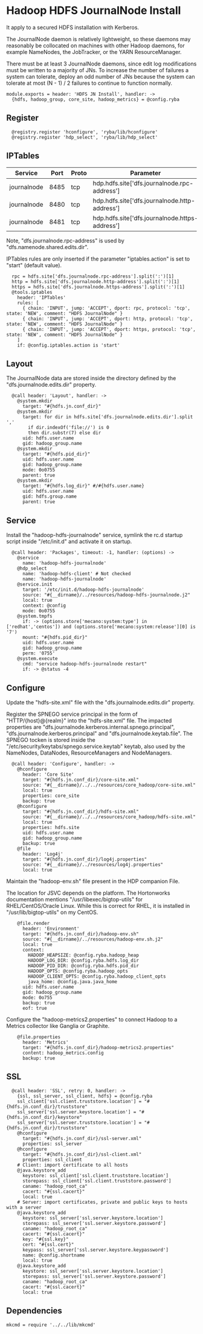 # Hadoop HDFS JournalNode Install

It apply to a secured HDFS installation with Kerberos.

The JournalNode daemon is relatively lightweight, so these daemons may reasonably
be collocated on machines with other Hadoop daemons, for example NameNodes, the
JobTracker, or the YARN ResourceManager.

There must be at least 3 JournalNode daemons, since edit log modifications must
be written to a majority of JNs. To increase the number of failures a system
can tolerate, deploy an odd number of JNs because the system can tolerate at
most (N - 1) / 2 failures to continue to function normally.

    module.exports = header: 'HDFS JN Install', handler: ->
      {hdfs, hadoop_group, core_site, hadoop_metrics} = @config.ryba

## Register

      @registry.register 'hconfigure', 'ryba/lib/hconfigure'
      @registry.register 'hdp_select', 'ryba/lib/hdp_select'

## IPTables

| Service     | Port | Proto  | Parameter                                      |
|-------------|------|--------|------------------------------------------------|
| journalnode | 8485 | tcp    | hdp.hdfs.site['dfs.journalnode.rpc-address']   |
| journalnode | 8480 | tcp    | hdp.hdfs.site['dfs.journalnode.http-address']  |
| journalnode | 8481 | tcp    | hdp.hdfs.site['dfs.journalnode.https-address'] |

Note, "dfs.journalnode.rpc-address" is used by "dfs.namenode.shared.edits.dir".

IPTables rules are only inserted if the parameter "iptables.action" is set to
"start" (default value).

      rpc = hdfs.site['dfs.journalnode.rpc-address'].split(':')[1]
      http = hdfs.site['dfs.journalnode.http-address'].split(':')[1]
      https = hdfs.site['dfs.journalnode.https-address'].split(':')[1]
      @tools.iptables
        header: 'IPTables'
        rules: [
          { chain: 'INPUT', jump: 'ACCEPT', dport: rpc, protocol: 'tcp', state: 'NEW', comment: "HDFS JournalNode" }
          { chain: 'INPUT', jump: 'ACCEPT', dport: http, protocol: 'tcp', state: 'NEW', comment: "HDFS JournalNode" }
          { chain: 'INPUT', jump: 'ACCEPT', dport: https, protocol: 'tcp', state: 'NEW', comment: "HDFS JournalNode" }
        ]
        if: @config.iptables.action is 'start'

## Layout

The JournalNode data are stored inside the directory defined by the
"dfs.journalnode.edits.dir" property.

      @call header: 'Layout', handler: ->
        @system.mkdir
          target: "#{hdfs.jn.conf_dir}"
        @system.mkdir
          target: for dir in hdfs.site['dfs.journalnode.edits.dir'].split ','
            if dir.indexOf('file://') is 0
            then dir.substr(7) else dir
          uid: hdfs.user.name
          gid: hadoop_group.name
        @system.mkdir
          target: "#{hdfs.pid_dir}"
          uid: hdfs.user.name
          gid: hadoop_group.name
          mode: 0o0755
          parent: true
        @system.mkdir
          target: "#{hdfs.log_dir}" #/#{hdfs.user.name}
          uid: hdfs.user.name
          gid: hdfs.group.name
          parent: true

## Service

Install the "hadoop-hdfs-journalnode" service, symlink the rc.d startup script
inside "/etc/init.d" and activate it on startup.

      @call header: 'Packages', timeout: -1, handler: (options) ->
        @service
          name: 'hadoop-hdfs-journalnode'
        @hdp_select
          name: 'hadoop-hdfs-client' # Not checked
          name: 'hadoop-hdfs-journalnode'
        @service.init
          target: '/etc/init.d/hadoop-hdfs-journalnode'
          source: "#{__dirname}/../resources/hadoop-hdfs-journalnode.j2"
          local: true
          context: @config
          mode: 0o0755
        @system.tmpfs
          if: -> (options.store['mecano:system:type'] in ['redhat','centos']) and (options.store['mecano:system:release'][0] is '7')
          mount: "#{hdfs.pid_dir}"
          uid: hdfs.user.name
          gid: hadoop_group.name
          perm: '0755'
        @system.execute
          cmd: "service hadoop-hdfs-journalnode restart"
          if: -> @status -4

## Configure

Update the "hdfs-site.xml" file with the "dfs.journalnode.edits.dir" property.

Register the SPNEGO service principal in the form of "HTTP/{host}@{realm}" into
the "hdfs-site.xml" file. The impacted properties are
"dfs.journalnode.kerberos.internal.spnego.principal",
"dfs.journalnode.kerberos.principal" and "dfs.journalnode.keytab.file". The
SPNEGO tocken is stored inside the "/etc/security/keytabs/spnego.service.keytab"
keytab, also used by the NameNodes, DataNodes, ResourceManagers and
NodeManagers.

      @call header: 'Configure', handler: ->
        @hconfigure
          header: 'Core Site'
          target: "#{hdfs.jn.conf_dir}/core-site.xml"
          source: "#{__dirname}/../../resources/core_hadoop/core-site.xml"
          local: true
          properties: core_site
          backup: true
        @hconfigure
          target: "#{hdfs.jn.conf_dir}/hdfs-site.xml"
          source: "#{__dirname}/../../resources/core_hadoop/hdfs-site.xml"
          local: true
          properties: hdfs.site
          uid: hdfs.user.name
          gid: hadoop_group.name
          backup: true
        @file
          header: 'Log4j'
          target: "#{hdfs.jn.conf_dir}/log4j.properties"
          source: "#{__dirname}/../resources/log4j.properties"
          local: true

Maintain the "hadoop-env.sh" file present in the HDP companion File.

The location for JSVC depends on the platform. The Hortonworks documentation
mentions "/usr/libexec/bigtop-utils" for RHEL/CentOS/Oracle Linux. While this is
correct for RHEL, it is installed in "/usr/lib/bigtop-utils" on my CentOS.

        @file.render
          header: 'Environment'
          target: "#{hdfs.jn.conf_dir}/hadoop-env.sh"
          source: "#{__dirname}/../resources/hadoop-env.sh.j2"
          local: true
          context:
            HADOOP_HEAPSIZE: @config.ryba.hadoop_heap
            HADOOP_LOG_DIR: @config.ryba.hdfs.log_dir
            HADOOP_PID_DIR: @config.ryba.hdfs.pid_dir
            HADOOP_OPTS: @config.ryba.hadoop_opts
            HADOOP_CLIENT_OPTS: @config.ryba.hadoop_client_opts
            java_home: @config.java.java_home
          uid: hdfs.user.name
          gid: hadoop_group.name
          mode: 0o755
          backup: true
          eof: true

Configure the "hadoop-metrics2.properties" to connect Hadoop to a Metrics collector like Ganglia or Graphite.

        @file.properties
          header: 'Metrics'
          target: "#{hdfs.jn.conf_dir}/hadoop-metrics2.properties"
          content: hadoop_metrics.config
          backup: true

## SSL

      @call header: 'SSL', retry: 0, handler: ->
        {ssl, ssl_server, ssl_client, hdfs} = @config.ryba
        ssl_client['ssl.client.truststore.location'] = "#{hdfs.jn.conf_dir}/truststore"
        ssl_server['ssl.server.keystore.location'] = "#{hdfs.jn.conf_dir}/keystore"
        ssl_server['ssl.server.truststore.location'] = "#{hdfs.jn.conf_dir}/truststore"
        @hconfigure
          target: "#{hdfs.jn.conf_dir}/ssl-server.xml"
          properties: ssl_server
        @hconfigure
          target: "#{hdfs.jn.conf_dir}/ssl-client.xml"
          properties: ssl_client
        # Client: import certificate to all hosts
        @java.keystore_add
          keystore: ssl_client['ssl.client.truststore.location']
          storepass: ssl_client['ssl.client.truststore.password']
          caname: "hadoop_root_ca"
          cacert: "#{ssl.cacert}"
          local: true
        # Server: import certificates, private and public keys to hosts with a server
        @java.keystore_add
          keystore: ssl_server['ssl.server.keystore.location']
          storepass: ssl_server['ssl.server.keystore.password']
          caname: "hadoop_root_ca"
          cacert: "#{ssl.cacert}"
          key: "#{ssl.key}"
          cert: "#{ssl.cert}"
          keypass: ssl_server['ssl.server.keystore.keypassword']
          name: @config.shortname
          local: true
        @java.keystore_add
          keystore: ssl_server['ssl.server.keystore.location']
          storepass: ssl_server['ssl.server.keystore.password']
          caname: "hadoop_root_ca"
          cacert: "#{ssl.cacert}"
          local: true

## Dependencies

    mkcmd = require '../../lib/mkcmd'
